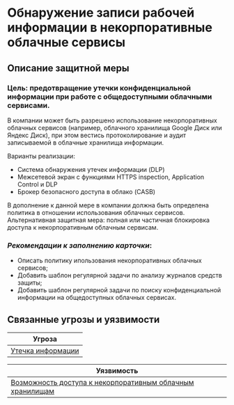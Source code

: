# Обнаружение записи рабочей информации в некорпоративные облачные сервисы

## Описание защитной меры
### Цель: предотвращение утечки конфиденциальной информации при работе с общедоступными облачными сервисами.

В компании может быть разрешено использование некорпоративных облачных сервисов (например, облачного хранилища Google Диск или Яндекс Диск), при этом вестись протоколирование и аудит записываемой в облачные хранилища информации.

Варианты реализации:

+ Система обнаружения утечек информации (DLP)
+ Межсетевой экран с функциями HTTPS inspection, Application Control и DLP
+ Брокер безопасного доступа в облако (CASB)

В дополнение к данной мере в компании должна быть определена политика в отношении использования облачных сервисов.
Альтернативная защитная мера: полная или частичная блокировка доступа к некорпоративным облачным сервисам.

### *Рекомендации к заполнению карточки*:
+ Описать политику ипользования некорпоративных облачных сервисов;
+ Добавить шаблон регулярной задачи по анализу журналов средств защиты;
+ Добавить шаблон регулярной задачи по поиску конфиденциальной информации на общедоступных облачных сервисах.

## Связанные угрозы и уязвимости
|Угроза|
|-|
|[Утечка информации](/vkr/threats/page11)|


|Уязвимость|
|-|
|[Возможность доступа к некорпоративным облачным хранилищам](/vkr/vulnerabilities/page16)|
